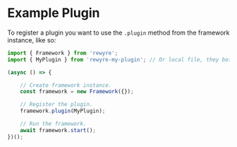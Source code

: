 # Example Plugin

To register a plugin you want to use the `.plugin` method from the framework instance, like so:

```typescript
import { Framework } from 'rewyre';
import { MyPlugin } from 'rewyre-my-plugin'; // Or local file, they both will work.

(async () => {

	// Create framework instance.
	const framework = new Framework({});

	// Register the plugin.
	framework.plugin(MyPlugin);

	// Run the framework.
	await framework.start();
})();